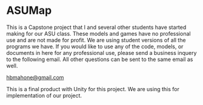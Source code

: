 # ASUMap

This is a Capstone project that I and several other students have started making for our ASU class. These models and games have no professional use and are not made for profit. We are using student versions of all the programs we have. 
If you would like to use any of the code, models, or documents in here for any professional use, please send a business inquery to the following email. All other questions can be sent to the same email as well. 

hbmahone@gmail.com

This is a final product with Unity for this project.
We are using this for implementation of our project.
